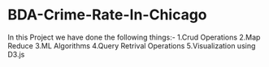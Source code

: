 # BDA-Crime-Rate-In-Chicago
In this Project we have done the following things:-   1.Crud Operations    2.Map Reduce   3.ML Algorithms    4.Query Retrival Operations    5.Visualization using D3.js
